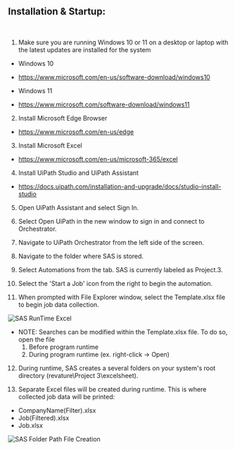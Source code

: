 ## Installation & Startup:
<br>

1. Make sure you are running Windows 10 or 11 on a desktop or laptop with the latest updates are installed for the system
 * Windows 10
  - https://www.microsoft.com/en-us/software-download/windows10
 * Windows 11
  - https://www.microsoft.com/software-download/windows11

2. Install Microsoft Edge Browser
 - https://www.microsoft.com/en-us/edge

3. Install Microsoft Excel
 - https://www.microsoft.com/en-us/microsoft-365/excel

4. Install UiPath Studio and UiPath Assistant
 - https://docs.uipath.com/installation-and-upgrade/docs/studio-install-studio

5. Open UiPath Assistant and select Sign In.

6. Select Open UiPath in the new window to sign in and connect to Orchestrator.

7. Navigate to UiPath Orchestrator from the left side of the screen.

8. Navigate to the folder where SAS is stored.

9. Select Automations from the tab. SAS is currently labeled as Project.3.

10. Select the 'Start a Job' icon from the right to begin the automation.

11. When prompted with File Explorer window, select the Template.xlsx file to begin job data collection.

![SAS RunTime Excel](https://user-images.githubusercontent.com/51932270/144765302-faccbd2e-e625-45be-84d2-1193086ff7e9.JPG)


* NOTE: Searches can be modified within the Template.xlsx file. To do so, open the file
  1. Before program runtime
  2. During program runtime (ex. right-click -> Open)
        
12. During runtime, SAS creates a several folders on your system's root directory (revature\Project 3\excelsheet). 

13. Separate Excel files will be created during runtime. This is where collected job data will be printed:
  * CompanyName(Filter).xlsx
  * Job(Filtered).xlsx
  * Job.xlsx

![SAS Folder Path   File Creation](https://user-images.githubusercontent.com/51932270/144765489-11a943cd-88aa-4d78-bad8-a0a16339a3fa.JPG)



